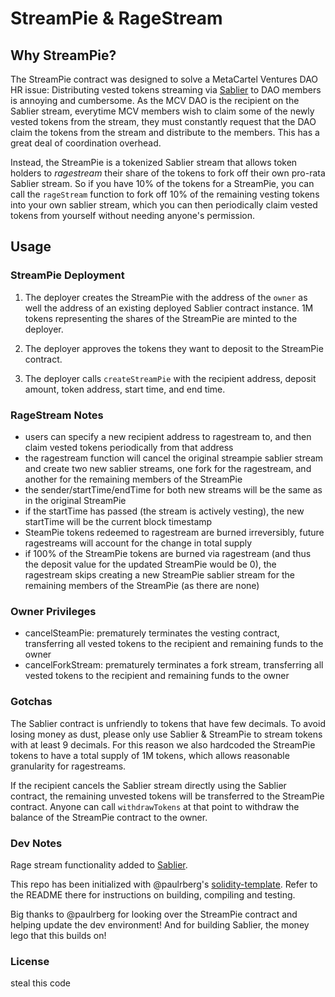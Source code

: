 # StreamPie & RageStream

## Why StreamPie?

The StreamPie contract was designed to solve a MetaCartel Ventures DAO HR issue: Distributing vested tokens streaming via [Sablier](https://github.com/sablierhq/sablier) to DAO members is annoying and cumbersome. As the MCV DAO is the recipient on the Sablier stream, everytime MCV members wish to claim some of the newly vested tokens from the stream, they must constantly request that the DAO claim the tokens from the stream and distribute to the members. This has a great deal of coordination overhead.

Instead, the StreamPie is a tokenized Sablier stream that allows token holders to *ragestream* their share of the tokens to fork off their own pro-rata Sablier stream. So if you have 10% of the tokens for a StreamPie, you can call the `rageStream` function to fork off 10% of the remaining vesting tokens into your own sablier stream, which you can then periodically claim vested tokens from yourself without needing anyone's permission.

## Usage

### StreamPie Deployment

1. The deployer creates the StreamPie with the address of the `owner` as well the address of an existing deployed Sablier contract instance. 1M tokens representing the shares of the StreamPie are minted to the deployer.

2. The deployer approves the tokens they want to deposit to the StreamPie contract.

3. The deployer calls `createStreamPie` with the recipient address, deposit amount, token address, start time, and end time. 

### RageStream Notes

- users can specify a new recipient address to ragestream to, and then claim vested tokens periodically from that address
- the ragestream function will cancel the original streampie sablier stream and create two new sablier streams, one fork for the ragestream, and another for the remaining members of the StreamPie
- the sender/startTime/endTime for both new streams will be the same as in the original StreamPie
- if the startTime has passed (the stream is actively vesting), the new startTime will be the current block timestamp
- SteamPie tokens redeemed to ragestream are burned irreversibly, future ragestreams will account for the change in total supply
- if 100% of the StreamPie tokens are burned via ragestream (and thus the deposit value for the updated StreamPie would be 0), the ragestream skips creating a new StreamPie sablier stream for the remaining members of the StreamPie (as there are none)

### Owner Privileges

- cancelSteamPie: prematurely terminates the vesting contract, transferring all vested tokens to the recipient and remaining funds to the owner
- cancelForkStream: prematurely terminates a fork stream, transferring all vested tokens to the recipient and remaining funds to the owner

### Gotchas

The Sablier contract is unfriendly to tokens that have few decimals. To avoid losing money as dust, please only use Sablier & StreamPie to stream tokens with at least 9 decimals. For this reason we also hardcoded the StreamPie tokens to have a total supply of 1M tokens, which allows reasonable granularity for ragestreams.

If the recipient cancels the Sablier stream directly using the Sablier contract, the remaining unvested tokens will be transferred to the StreamPie contract. Anyone can call `withdrawTokens` at that point to withdraw the balance of the StreamPie contract to the owner.

### Dev Notes

Rage stream functionality added to [Sablier](https://github.com/sablierhq/sablier).

This repo has been initialized with @paulrberg's [solidity-template](https://github.com/paulrberg/solidity-template). Refer to the README there for instructions on building, compiling and testing.

Big thanks to @paulrberg for looking over the StreamPie contract and helping update the dev environment! 
And for building Sablier, the money lego that this builds on!

### License

steal this code


